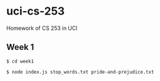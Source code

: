 # uci-cs-253
Homework of CS 253 in UCI

## Week 1

```
$ cd week1

$ node index.js stop_words.txt pride-and-prejudice.txt
```

